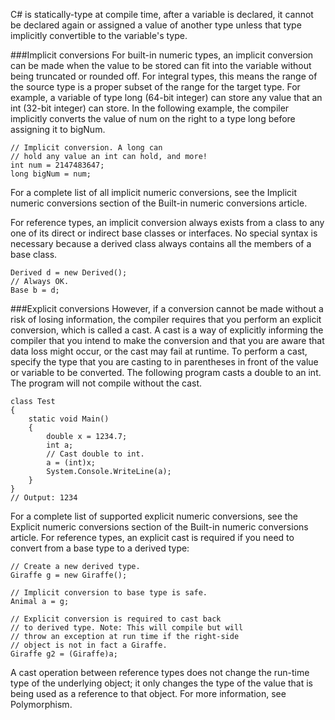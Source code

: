 C# is statically-type at compile time, after a variable is declared, it cannot be declared again or assigned a value of another type unless that type implicitly convertible to the variable's type.

###Implicit conversions
For built-in numeric types, an implicit conversion can be made when the value to be stored can fit into the variable without being truncated or rounded off. For integral types, this means the range of the source type is a proper subset of the range for the target type. For example, a variable of type long (64-bit integer) can store any value that an int (32-bit integer) can store. In the following example, the compiler implicitly converts the value of num on the right to a type long before assigning it to bigNum.
```
// Implicit conversion. A long can
// hold any value an int can hold, and more!
int num = 2147483647;
long bigNum = num;
```
For a complete list of all implicit numeric conversions, see the Implicit numeric conversions section of the Built-in numeric conversions article.

For reference types, an implicit conversion always exists from a class to any one of its direct or indirect base classes or interfaces. No special syntax is necessary because a derived class always contains all the members of a base class.

```
Derived d = new Derived();
// Always OK.
Base b = d;
```

###Explicit conversions
However, if a conversion cannot be made without a risk of losing information, the compiler requires that you perform an explicit conversion, which is called a cast. A cast is a way of explicitly informing the compiler that you intend to make the conversion and that you are aware that data loss might occur, or the cast may fail at runtime. To perform a cast, specify the type that you are casting to in parentheses in front of the value or variable to be converted. The following program casts a double to an int. The program will not compile without the cast.
```
class Test
{
    static void Main()
    {
        double x = 1234.7;
        int a;
        // Cast double to int.
        a = (int)x;
        System.Console.WriteLine(a);
    }
}
// Output: 1234
```
For a complete list of supported explicit numeric conversions, see the Explicit numeric conversions section of the Built-in numeric conversions article.
For reference types, an explicit cast is required if you need to convert from a base type to a derived type:
```
// Create a new derived type.
Giraffe g = new Giraffe();

// Implicit conversion to base type is safe.
Animal a = g;

// Explicit conversion is required to cast back
// to derived type. Note: This will compile but will
// throw an exception at run time if the right-side
// object is not in fact a Giraffe.
Giraffe g2 = (Giraffe)a;
```
A cast operation between reference types does not change the run-time type of the underlying object; it only changes the type of the value that is being used as a reference to that object. For more information, see Polymorphism.
